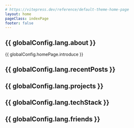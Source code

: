 ```yaml
---
# https://vitepress.dev/reference/default-theme-home-page
layout: home
pageClass: indexPage
footer: false
---
```


<FirstPage />

<div v-if="globalConfig.homePage.modules.about">
    <h2><Icon icon="fluent:info-16-regular" /> {{ globalConfig.lang.about }}</h2>
    {{ globalConfig.homePage.introduce }}
</div>

<div v-if="globalConfig.homePage.modules.recentPosts">
    <h2><Icon icon="fluent:document-16-regular" /> {{ globalConfig.lang.recentPosts }}</h2>
    <div v-if="globalConfig.homePage.modules.lastMoment">
        <LastMoment />
    </div>
    <RecentPosts />
</div>

<div v-if="globalConfig.homePage.modules.projects">
    <h2><Icon icon="fluent:shopping-bag-16-regular" /> {{ globalConfig.lang.projects }}</h2>
    <Projects />
</div>

<div v-if="globalConfig.homePage.modules.techStack">
    <h2><Icon icon="fluent:network-adapter-16-regular" /> {{ globalConfig.lang.techStack }}</h2>
    <TechStack />
</div>

<div v-if="globalConfig.homePage.modules.friends">
    <h2><Icon icon="fluent:person-16-regular" /> {{ globalConfig.lang.friends }}</h2>
    <Friends />
</div>

<script setup lang="ts">
    import { globalConfig } from "./config";
</script>

<style>
    /* 同时显示两个头像看起来很乱所以隐藏掉一个小的 */
    .indexPage img.VPImage.logo {
        display: none
    }
</style>
